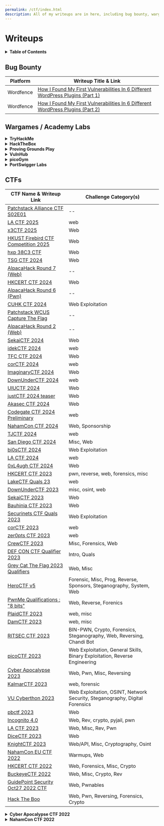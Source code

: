 ```yaml
---
permalink: /ctf/index.html
description: All of my writeups are in here, including bug bounty, wargame, academy lab, and CTF writeups!
---
```


# Writeups

<details id="toc"><summary markdown="span"><strong>Table of Contents</strong></summary>

1. **[Bug Bounty](#bug-bounty)**
2. **[Wargames / Academy Labs](#wargames--academy-labs)**
    1. **[TryHackMe](#tryhackme)**
    2. **[HackTheBox](#hackthebox)**
    3. **[Proving Grounds Play](#proving-grounds-play)**
    4. **[picoGym](#picogym)**
    5. **[PortSwigger Labs](#portswigger-labs)**
        1. **[SQL injection](#portswigger-labs-sql-injection)**
        2. **[Authentication](#portswigger-labs-authentication)**
        3. **[Directory Traversal](#portswigger-labs-directory-traversal)**
        4. **[OS Command Injection](#portswigger-labs-os-command-injection)**
        5. **[Business Logic Vulnerabilities](#portswigger-labs-business-logic-vulnerabilities)**
        6. **[Information Disclosure](#portswigger-labs-information-disclosure)**
        7. **[Access Control](#portswigger-labs-access-control)**
        8. **[File Upload Vulnerabilities](#portswigger-labs-file-upload-vulnerabilities)**
        9. **[Server-Side Request Forgery (SSRF)](#portswigger-labs-server-side-request-forgery-ssrf)**
        10. **[XXE Injection](#portswigger-labs-xxe-injection)**
        11. **[Cross-Site Scripting (XSS)](#portswigger-labs-cross-site-scripting-xss)**
        12. **[Cross-Site Request Forgery (CSRF)](#portswigger-labs-cross-site-request-forgery-csrf)**
        13. **[Cross-Origin Resource Sharing (CORS)](#portswigger-labs-cross-origin-resource-sharing-cors)**
        14. **[Clickjacking](#portswigger-labs-clickjacking)**
        15. **[DOM-Based Vulnerabilities](#portswigger-labs-dom-based-vulnerabilities)**
        16. **[WebSockets](#portswigger-labs-websockets)**
        17. **[Insecure Deserialization](#portswigger-labs-insecure-deserialization)**
        18. **[Server-Side Template Injection](#portswigger-labs-server-side-template-injection)**
        19. **[Web Cache Poisoning](#portswigger-labs-web-cache-poisoning)**
        20. **[HTTP Host Header Attacks](#portswigger-labs-http-host-header-attacks)**
        21. **[HTTP Request Smuggling](#portswigger-labs-http-request-smuggling)**
        22. **[OAuth Authentication](#portswigger-labs-oauth-authentication)**
        23. **[JWT](#portswigger-labs-jwt)**
        24. **[Prototype Pollution](#portswigger-labs-prototype-pollution)**
        25. **[Essential Skills](#portswigger-labs-essential-skills)**
        26. **[Testing GraphQL APIs](#portswigger-labs-testing-graphql-apis)**
        27. **[Race Conditions](#portswigger-labs-race-conditions)**
        28. **[NoSQL Injection](#portswigger-labs-nosql-injection)**
        29. **[Web LLM Attacks](#portswigger-labs-web-llm-attacks)**
        30. **[Web Cache Deception](#portswigger-labs-web-cache-deception)**
3. **[CTFs](#ctfs)**

</details>

## Bug Bounty

| Platform   | Writeup Title & Link |
|------------|--------------|
| Wordfence  | [How I Found My First Vulnerabilities In 6 Different WordPress Plugins (Part 1)](https://siunam321.github.io/ctf/Bug-Bounty/Wordfence/how-i-found-my-first-vulnerabilities-in-6-different-wordpress-plugins-part-1/) |
| Wordfence  | [How I Found My First Vulnerabilities In 6 Different WordPress Plugins (Part 2)](https://siunam321.github.io/ctf/Bug-Bounty/Wordfence/how-i-found-my-first-vulnerabilities-in-6-different-wordpress-plugins-part-2/) |

## Wargames / Academy Labs

<details id="tryhackme"><summary markdown="span"><strong>TryHackMe</strong></summary>

| Room Title & Writeup Link |
|--------------|
| [Lookback](https://siunam321.github.io/ctf/tryhackme/Lookback/) |
| [Capture!](https://siunam321.github.io/ctf/tryhackme/Capture/) |
| [Opacity](https://siunam321.github.io/ctf/tryhackme/Opacity/) |
| [Bugged](https://siunam321.github.io/ctf/tryhackme/Bugged/) |
| [Generic University](https://siunam321.github.io/ctf/tryhackme/Generic-University/) |
| [Uranium CTF](https://siunam321.github.io/ctf/tryhackme/Uranium-CTF/) |
| [MD2PDF](https://siunam321.github.io/ctf/tryhackme/MD2PDF/) |
| [JVM Reverse Engineering](https://siunam321.github.io/ctf/tryhackme/JVM-Reverse-Engineering/) |
| [Eavesdropper](https://siunam321.github.io/ctf/tryhackme/Eavesdropper/) |
| [Different-CTF](https://siunam321.github.io/ctf/tryhackme/Different-CTF/) |
| [MalBuster](https://siunam321.github.io/ctf/tryhackme/MalBuster/) |
| [M4tr1x: Exit Denied](https://siunam321.github.io/ctf/tryhackme/M4tr1x-Exit-Denied/) |
| [GameBuzz](https://siunam321.github.io/ctf/tryhackme/GameBuzz/) |
| [VulnNet: dotjar](https://siunam321.github.io/ctf/tryhackme/VulnNet-dotjar/) |
| [TakeOver](https://siunam321.github.io/ctf/tryhackme/TakeOver/) |
| [Cold VVars](https://siunam321.github.io/ctf/tryhackme/Cold-VVars/) |
| [Hamlet](https://siunam321.github.io/ctf/tryhackme/Hamlet/) |
| [StuxCTF](https://siunam321.github.io/ctf/tryhackme/StuxCTF/) |
| [SigHunt](https://siunam321.github.io/ctf/tryhackme/SigHunt/) |
| [Unbaked Pie](https://siunam321.github.io/ctf/tryhackme/Unbaked-Pie/) |
| [Red Stone One Carat](https://siunam321.github.io/ctf/tryhackme/Red-Stone-One-Carat/) |
| [Metamorphosis](https://siunam321.github.io/ctf/tryhackme/Metamorphosis/) |
| [pyLon](https://siunam321.github.io/ctf/tryhackme/pyLon/) |
| [The Blob Blog](https://siunam321.github.io/ctf/tryhackme/The-Blob-Blog/) |
| [New Hire Old Artifacts](https://siunam321.github.io/ctf/tryhackme/New-Hire-Old-Artifacts/) |
| [WWBuddy](https://siunam321.github.io/ctf/tryhackme/WWBuddy/) |
| [Unstable Twin](https://siunam321.github.io/ctf/tryhackme/Unstable-Twin/) |
| [Super-Spam](https://siunam321.github.io/ctf/tryhackme/Super-Spam/) |
| [broker](https://siunam321.github.io/ctf/tryhackme/broker/) |
| [En-pass](https://siunam321.github.io/ctf/tryhackme/En-pass/) |
| [Undiscovered](https://siunam321.github.io/ctf/tryhackme/Undiscovered/) |
| [SafeZone](https://siunam321.github.io/ctf/tryhackme/SafeZone/) |
| [Bank CTF](https://siunam321.github.io/ctf/tryhackme/Bank-CTF/) |
| [VulnNet: dotpy](https://siunam321.github.io/ctf/tryhackme/VulnNet-dotpy/) |
| [Revenge](https://siunam321.github.io/ctf/tryhackme/Revenge/) |
| [Madeye's Castle](https://siunam321.github.io/ctf/tryhackme/Madeyes-Castle/) |
| [Warzone 2](https://siunam321.github.io/ctf/tryhackme/Warzone2/) |
| [toc2](https://siunam321.github.io/ctf/tryhackme/toc2/) |
| [harder](https://siunam321.github.io/ctf/tryhackme/harder/) |
| [Neighbour](https://siunam321.github.io/ctf/tryhackme/Neighbour/) |
| [PrintNightmare, thrice!](https://siunam321.github.io/ctf/tryhackme/PrintNightmare-thrice/) |
| [PS Eclipse](https://siunam321.github.io/ctf/tryhackme/PS-Eclipse/) |
| [Templates](https://siunam321.github.io/ctf/tryhackme/Templates/) |
| [Epoch](https://siunam321.github.io/ctf/tryhackme/Epoch/) |
| [WarZone1](https://siunam321.github.io/ctf/tryhackme/WarZone1/) |
| [Bookstore](https://siunam321.github.io/ctf/tryhackme/Bookstore/) |
| [Binary Heaven](https://siunam321.github.io/ctf/tryhackme/Binary-Heaven/) |
| [Daily Bugle](https://siunam321.github.io/ctf/tryhackme/Daily-Bugle/) |
| [Surfer](https://siunam321.github.io/ctf/tryhackme/Surfer/) |
| [Gatekeeper](https://siunam321.github.io/ctf/tryhackme/Gatekeeper/) |
| [The Great Escape](https://siunam321.github.io/ctf/tryhackme/The-Great-Escape/) |
| [Attacking ICS Plant #2](https://siunam321.github.io/ctf/tryhackme/Attacking-ICS-Plant-2/) |
| [Ghizer](https://siunam321.github.io/ctf/tryhackme/Ghizer/) |
| [Git and Crumpets](https://siunam321.github.io/ctf/tryhackme/Git-and-Crumpets/) |
| [ContainMe](https://siunam321.github.io/ctf/tryhackme/ContainMe/) |
| [One Piece](https://siunam321.github.io/ctf/tryhackme/One-Piece/) |
| [Corridor](https://siunam321.github.io/ctf/tryhackme/Corridor/) |
| [Takedown](https://siunam321.github.io/ctf/tryhackme/Takedown/) |
| [SQHell](https://siunam321.github.io/ctf/tryhackme/SQHell/) |
| [Lumberjack Turtle](https://siunam321.github.io/ctf/tryhackme/Lumberjack-Turtle/) |
| [That's The Ticket](https://siunam321.github.io/ctf/tryhackme/Thats-The-Ticket/) |
| [The Impossible Challenge](https://siunam321.github.io/ctf/tryhackme/The-Impossible-Challenge/) |
| [Lunizz CTF](https://siunam321.github.io/ctf/tryhackme/Lunizz-CTF/) |
| [Wekor](https://siunam321.github.io/ctf/tryhackme/Wekor/) |
| [The Server From Hell](https://siunam321.github.io/ctf/tryhackme/The-Server-From-Hell/) |
| [NahamStore](https://siunam321.github.io/ctf/tryhackme/NahamStore/) |
| [biteme](https://siunam321.github.io/ctf/tryhackme/biteme/) |
| [Intermediate Nmap](https://siunam321.github.io/ctf/tryhackme/Intermediate-Nmap/) |
| [Musical Stego](https://siunam321.github.io/ctf/tryhackme/Musical-Stego/) |
| [Break It](https://siunam321.github.io/ctf/tryhackme/Break-It/) |
| [NerdHead](https://siunam321.github.io/ctf/tryhackme/NerdHead/) |
| [Dear QA](https://siunam321.github.io/ctf/tryhackme/Dear-QA/) |
| [VulnNet: Endgame](https://siunam321.github.io/ctf/tryhackme/VulnNet-Endgame/) |
| [Sweettooth Inc.](https://siunam321.github.io/ctf/tryhackme/Sweettooth-Inc/) |
| [Mnemonic](https://siunam321.github.io/ctf/tryhackme/Mnemonic/) |
| [Minotaur's Labyrinth](https://siunam321.github.io/ctf/tryhackme/Minotaur's-Labyrinth/) |
| [Recovery](https://siunam321.github.io/ctf/tryhackme/Recovery/) |
| [Develpy](https://siunam321.github.io/ctf/tryhackme/Develpy/) |
| [PalsForLife](https://siunam321.github.io/ctf/tryhackme/PalsForLife/) |
| [Willow](https://siunam321.github.io/ctf/tryhackme/Willow/) |
| [Road](https://siunam321.github.io/ctf/tryhackme/Road/) |
| [The Marketplace](https://siunam321.github.io/ctf/tryhackme/The-Marketplace/) |
| [Internal](https://siunam321.github.io/ctf/tryhackme/Internal/) |
| [Relevant](https://siunam321.github.io/ctf/tryhackme/Relevant/) |
| [CMesS](https://siunam321.github.io/ctf/tryhackme/CMesS/) |
| [Gallery](https://siunam321.github.io/ctf/tryhackme/Gallery/) |
| [Jeff](https://siunam321.github.io/ctf/tryhackme/Jeff/) |
| [Olympus](https://siunam321.github.io/ctf/tryhackme/Olympus/) |
| [VulnNet](https://siunam321.github.io/ctf/tryhackme/VulnNet/) |
| [VulnNet:Roasted](https://siunam321.github.io/ctf/tryhackme/VulnNet:Roasted/) |

</details>

<details id="hackthebox"><summary markdown="span"><strong>HackTheBox</strong></summary>

| Box Title & Writeup Link |
|--------------|
| [Meta](https://siunam321.github.io/ctf/hackthebox/Meta/) |
| [Acute](https://siunam321.github.io/ctf/hackthebox/Acute/) |
| [Bounty](https://siunam321.github.io/ctf/hackthebox/Bounty/) |
| [Talkative](https://siunam321.github.io/ctf/hackthebox/Talkative/) |
| [Timelapse](https://siunam321.github.io/ctf/hackthebox/Timelapse/) |
| [Worker](https://siunam321.github.io/ctf/hackthebox/Worker/) |
| [Bastion](https://siunam321.github.io/ctf/hackthebox/Bastion/) |
| [Beep](https://siunam321.github.io/ctf/hackthebox/Beep/) |
| [Arctic](https://siunam321.github.io/ctf/hackthebox/Arctic/) |
| [Granny](https://siunam321.github.io/ctf/hackthebox/Granny/) |
| [Jarvis](https://siunam321.github.io/ctf/hackthebox/Jarvis/) |
| [Bastard](https://siunam321.github.io/ctf/hackthebox/Bastard/) |
| [Optimum](https://siunam321.github.io/ctf/hackthebox/Optimum/) |
| [Search](https://siunam321.github.io/ctf/hackthebox/Search/) |
| [Pandora](https://siunam321.github.io/ctf/hackthebox/Pandora/) |
| [Backdoor](https://siunam321.github.io/ctf/hackthebox/Backdoor/) |
| [Brainfuck](https://siunam321.github.io/ctf/hackthebox/Brainfuck/) |
| [Shocker](https://siunam321.github.io/ctf/hackthebox/Shocker/) |
| [Access](https://siunam321.github.io/ctf/hackthebox/Access/) |
| [Jeeves](https://siunam321.github.io/ctf/hackthebox/Jeeves/) |
| [SecNotes](https://siunam321.github.io/ctf/hackthebox/SecNotes/) |
| [Chatterbox](https://siunam321.github.io/ctf/hackthebox/Chatterbox/) |
| [Devel](https://siunam321.github.io/ctf/hackthebox/Devel/) |
| [Shoppy](https://siunam321.github.io/ctf/hackthebox/Shoppy/) |
| [Support](https://siunam321.github.io/ctf/hackthebox/Support/) |
| [OpenSource](https://siunam321.github.io/ctf/hackthebox/OpenSource/) |
| [RedPanda](https://siunam321.github.io/ctf/hackthebox/RedPanda/) |

</details>

<details id="proving-grounds-play"><summary markdown="span"><strong>Proving Grounds Play</strong></summary>

| Lab Title & Writeup Link |
|--------------|
| [DC-9](https://siunam321.github.io/ctf/pgplay/DC-9/) |
| [ICMP](https://siunam321.github.io/ctf/pgplay/ICMP/) |
| [My-CMSMS](https://siunam321.github.io/ctf/pgplay/My-CMSMS/) |
| [GlasgowSmile](https://siunam321.github.io/ctf/pgplay/GlasgowSmile/) |
| [Deception](https://siunam321.github.io/ctf/pgplay/Deception/) |
| [Tre](https://siunam321.github.io/ctf/pgplay/Tre/) |
| [Assertion101](https://siunam321.github.io/ctf/pgplay/Assertion101/) |
| [BTRSys2.1](https://siunam321.github.io/ctf/pgplay/BTRSys2.1/) |
| [SunsetMidnight](https://siunam321.github.io/ctf/pgplay/SunsetMidnight/) |
| [SoSimple](https://siunam321.github.io/ctf/pgplay/SoSimple/) |
| [FunBox](https://siunam321.github.io/ctf/pgplay/FunBox/) |
| [Election1](https://siunam321.github.io/ctf/pgplay/Election1/) |
| [NoName](https://siunam321.github.io/ctf/pgplay/NoName/) |
| [BBSCute](https://siunam321.github.io/ctf/pgplay/BBSCute/) |
| [Ha-natraj](https://siunam321.github.io/ctf/pgplay/Ha-natraj/) |
| [HAWordy](https://siunam321.github.io/ctf/pgplay/HAWordy/) |
| [Loly](https://siunam321.github.io/ctf/pgplay/Loly/) |
| [Pwned1](https://siunam321.github.io/ctf/pgplay/Pwned1/) |
| [Vegeta1](https://siunam321.github.io/ctf/pgplay/Vegeta1/) |

</details>

<details id="vulnhub"><summary markdown="span"><strong>VulnHub</strong></summary>

| Machine Title & Writeup Link |
|--------------|
| [digitalworld.local: VENGEANCE](https://siunam321.github.io/ctf/vulnhub/digitalworld.local:VENGEANCE/) |
| [Healthcare: 1](https://siunam321.github.io/ctf/vulnhub/Healthcare:1/) |
| [DevGuru: 1](https://siunam321.github.io/ctf/vulnhub/DevGuru:1/) |
| [Hacker kid: 1.0.1](https://siunam321.github.io/ctf/vulnhub/Hacker-kid:1.0.1/) |
| [digitalworld.local: FALL](https://siunam321.github.io/ctf/vulnhub/digitalworld.local:FALL/) |
| [Pentester Lab: Axis2 Web service and Tomcat Manager](https://siunam321.github.io/ctf/vulnhub/Pentester-Lab:Axis2-Web-service-and-Tomcat-Manager/) |

</details>

<details id="picogym"><summary markdown="span"><strong>picoGym</strong></summary>

| Challenge Category | Challenge Title & Writeup Link |
|----------|--------------|
| Web Exploitation | [logon](https://siunam321.github.io/ctf/picoGym/Web-Exploitation/logon/) |
| | [where are the robots](https://siunam321.github.io/ctf/picoGym/Web-Exploitation/where-are-the-robots/) |
| | [Scavenger Hunt](https://siunam321.github.io/ctf/picoGym/Web-Exploitation/Scavenger-Hunt/) |
| | [Insp3ct0r](https://siunam321.github.io/ctf/picoGym/Web-Exploitation/Insp3ct0r/) |
| | [Cookies](https://siunam321.github.io/ctf/picoGym/Web-Exploitation/Cookies/) |
| | [GET aHEAD](https://siunam321.github.io/ctf/picoGym/Web-Exploitation/GET-aHEAD/) |

</details>

<details id="portswigger-labs"><summary markdown="span"><strong>PortSwigger Labs</strong></summary>

<section id="portswigger-lab-table">

| Lab Topic | Lab Title & Writeup Link |
|----------|--------------|
| SQL injection | [SQL injection vulnerability in WHERE clause allowing retrieval of hidden data](https://siunam321.github.io/ctf/portswigger-labs/SQL-Injection/sqli-1/) |
| | [SQL injection vulnerability allowing login bypass](https://siunam321.github.io/ctf/portswigger-labs/SQL-Injection/sqli-2/) |
| | [SQL injection UNION attack, determining the number of columns returned by the query](https://siunam321.github.io/ctf/portswigger-labs/SQL-Injection/sqli-3/) |
| | [SQL injection UNION attack, finding a column containing text](https://siunam321.github.io/ctf/portswigger-labs/SQL-Injection/sqli-4/) |
| | [SQL injection UNION attack, retrieving data from other tables](https://siunam321.github.io/ctf/portswigger-labs/SQL-Injection/sqli-5/) |
| | [SQL injection UNION attack, retrieving multiple values in a single column](https://siunam321.github.io/ctf/portswigger-labs/SQL-Injection/sqli-6/) |
| | [SQL injection attack, querying the database type and version on Oracle](https://siunam321.github.io/ctf/portswigger-labs/SQL-Injection/sqli-7/) |
| | [SQL injection attack, querying the database type and version on MySQL and Microsoft](https://siunam321.github.io/ctf/portswigger-labs/SQL-Injection/sqli-8/) |
| | [SQL injection attack, listing the database contents on non-Oracle databases](https://siunam321.github.io/ctf/portswigger-labs/SQL-Injection/sqli-9/) |
| | [SQL injection attack, listing the database contents on Oracle](https://siunam321.github.io/ctf/portswigger-labs/SQL-Injection/sqli-10/) |
| | [Blind SQL injection with conditional responses](https://siunam321.github.io/ctf/portswigger-labs/SQL-Injection/sqli-11/) |
| | [Blind SQL injection with conditional errors](https://siunam321.github.io/ctf/portswigger-labs/SQL-Injection/sqli-12/) |
| | [Visible error-based SQL injection](https://siunam321.github.io/ctf/portswigger-labs/SQL-Injection/sqli-13/) |
| | [Blind SQL injection with time delays](https://siunam321.github.io/ctf/portswigger-labs/SQL-Injection/sqli-14/) |
| | [Blind SQL injection with time delays and information retrieval](https://siunam321.github.io/ctf/portswigger-labs/SQL-Injection/sqli-15/) |
| | [Blind SQL injection with out-of-band interaction](https://siunam321.github.io/ctf/portswigger-labs/SQL-Injection/sqli-16/) |
| | [Blind SQL injection with out-of-band data exfiltration](https://siunam321.github.io/ctf/portswigger-labs/SQL-Injection/sqli-17/) |
| | [SQL injection with filter bypass via XML encoding](https://siunam321.github.io/ctf/portswigger-labs/SQL-Injection/sqli-18/) |
| Authentication | [Username enumeration via different responses](https://siunam321.github.io/ctf/portswigger-labs/Authentication/auth-1/) |
| | [2FA simple bypass](https://siunam321.github.io/ctf/portswigger-labs/Authentication/auth-2/) |
| | [Password reset broken logic](https://siunam321.github.io/ctf/portswigger-labs/Authentication/auth-3/) |
| | [Username enumeration via subtly different responses](https://siunam321.github.io/ctf/portswigger-labs/Authentication/auth-4/) |
| | [Username enumeration via response timing](https://siunam321.github.io/ctf/portswigger-labs/Authentication/auth-5/) |
| | [Broken brute-force protection, IP block](https://siunam321.github.io/ctf/portswigger-labs/Authentication/auth-6/) |
| | [Username enumeration via account lock](https://siunam321.github.io/ctf/portswigger-labs/Authentication/auth-7/) |
| | [2FA broken logic](https://siunam321.github.io/ctf/portswigger-labs/Authentication/auth-8/) |
| | [Brute-forcing a stay-logged-in cookie](https://siunam321.github.io/ctf/portswigger-labs/Authentication/auth-9/) |
| | [Offline password cracking](https://siunam321.github.io/ctf/portswigger-labs/Authentication/auth-10/) |
| | [Password reset poisoning via middleware](https://siunam321.github.io/ctf/portswigger-labs/Authentication/auth-11/) |
| | [Password brute-force via password change](https://siunam321.github.io/ctf/portswigger-labs/Authentication/auth-12/) |
| | [Broken brute-force protection, multiple credentials per request](https://siunam321.github.io/ctf/portswigger-labs/Authentication/auth-13/) |
| | [2FA bypass using a brute-force attack](https://siunam321.github.io/ctf/portswigger-labs/Authentication/auth-14/) |
| Directory Traversal | [File path traversal, simple case](https://siunam321.github.io/ctf/portswigger-labs/Directory-Traversal/dt-1/) |
| | [File path traversal, traversal sequences blocked with absolute path bypass](https://siunam321.github.io/ctf/portswigger-labs/Directory-Traversal/dt-2/) |
| | [File path traversal, traversal sequences stripped non-recursively](https://siunam321.github.io/ctf/portswigger-labs/Directory-Traversal/dt-3/) |
| | [File path traversal, traversal sequences stripped with superfluous URL-decode](https://siunam321.github.io/ctf/portswigger-labs/Directory-Traversal/dt-4/) |
| | [File path traversal, validation of start of path](https://siunam321.github.io/ctf/portswigger-labs/Directory-Traversal/dt-5/) |
| | [File path traversal, validation of file extension with null byte bypass](https://siunam321.github.io/ctf/portswigger-labs/Directory-Traversal/dt-6/) |
| OS Command Injection | [OS command injection, simple case](https://siunam321.github.io/ctf/portswigger-labs/OS-Command-Injection/osci-1/) |
| | [Blind OS command injection with time delays](https://siunam321.github.io/ctf/portswigger-labs/OS-Command-Injection/osci-2/) |
| | [Blind OS command injection with output redirection](https://siunam321.github.io/ctf/portswigger-labs/OS-Command-Injection/osci-3/) |
| | [Blind OS command injection with out-of-band interaction](https://siunam321.github.io/ctf/portswigger-labs/OS-Command-Injection/osci-4/) |
| | [Blind OS command injection with out-of-band data exfiltration](https://siunam321.github.io/ctf/portswigger-labs/OS-Command-Injection/osci-5/) |
| Business Logic Vulnerabilities | [Excessive trust in client-side controls](https://siunam321.github.io/ctf/portswigger-labs/Business-Logic-Vulnerabilities/blv-1/) |
| | [High-level logic vulnerability](https://siunam321.github.io/ctf/portswigger-labs/Business-Logic-Vulnerabilities/blv-2/) |
| | [Inconsistent security controls](https://siunam321.github.io/ctf/portswigger-labs/Business-Logic-Vulnerabilities/blv-3/) |
| | [Flawed enforcement of business rules](https://siunam321.github.io/ctf/portswigger-labs/Business-Logic-Vulnerabilities/blv-4/) |
| | [Low-level logic flaw](https://siunam321.github.io/ctf/portswigger-labs/Business-Logic-Vulnerabilities/blv-5/) |
| | [Inconsistent handling of exceptional input](https://siunam321.github.io/ctf/portswigger-labs/Business-Logic-Vulnerabilities/blv-6/) |
| | [Weak isolation on dual-use endpoint](https://siunam321.github.io/ctf/portswigger-labs/Business-Logic-Vulnerabilities/blv-7/) |
| | [Insufficient workflow validation](https://siunam321.github.io/ctf/portswigger-labs/Business-Logic-Vulnerabilities/blv-8/) |
| | [Authentication bypass via flawed state machine](https://siunam321.github.io/ctf/portswigger-labs/Business-Logic-Vulnerabilities/blv-9/) |
| | [Infinite money logic flaw](https://siunam321.github.io/ctf/portswigger-labs/Business-Logic-Vulnerabilities/blv-10/) |
| | [Authentication bypass via encryption oracle](https://siunam321.github.io/ctf/portswigger-labs/Business-Logic-Vulnerabilities/blv-11/) |
| | [Bypassing access controls using email address parsing discrepancies](https://siunam321.github.io/ctf/portswigger-labs/Business-Logic-Vulnerabilities/blv-12/) |
| Information Disclosure | [Information disclosure in error messages](https://siunam321.github.io/ctf/portswigger-labs/Information-Disclosure/id-1/) |
| | [Information disclosure on debug page](https://siunam321.github.io/ctf/portswigger-labs/Information-Disclosure/id-2/) |
| | [Source code disclosure via backup files](https://siunam321.github.io/ctf/portswigger-labs/Information-Disclosure/id-3/) |
| | [Authentication bypass via information disclosure](https://siunam321.github.io/ctf/portswigger-labs/Information-Disclosure/id-4/) |
| | [Information disclosure in version control history](https://siunam321.github.io/ctf/portswigger-labs/Information-Disclosure/id-5/) |
| Access Control | [Unprotected admin functionality](https://siunam321.github.io/ctf/portswigger-labs/Access-Control/ac-1/) |
| | [Unprotected admin functionality with unpredictable URL](https://siunam321.github.io/ctf/portswigger-labs/Access-Control/ac-2/) |
| | [User role controlled by request parameter](https://siunam321.github.io/ctf/portswigger-labs/Access-Control/ac-3/) |
| | [User role can be modified in user profile](https://siunam321.github.io/ctf/portswigger-labs/Access-Control/ac-4/) |
| | [User ID controlled by request parameter](https://siunam321.github.io/ctf/portswigger-labs/Access-Control/ac-5/) |
| | [User ID controlled by request parameter, with unpredictable user IDs](https://siunam321.github.io/ctf/portswigger-labs/Access-Control/ac-6/) |
| | [User ID controlled by request parameter with data leakage in redirect](https://siunam321.github.io/ctf/portswigger-labs/Access-Control/ac-7/) |
| | [User ID controlled by request parameter with password disclosure](https://siunam321.github.io/ctf/portswigger-labs/Access-Control/ac-8/) |
| | [Insecure direct object references](https://siunam321.github.io/ctf/portswigger-labs/Access-Control/ac-9/) |
| | [URL-based access control can be circumvented](https://siunam321.github.io/ctf/portswigger-labs/Access-Control/ac-10/) |
| | [Method-based access control can be circumvented](https://siunam321.github.io/ctf/portswigger-labs/Access-Control/ac-11/) |
| | [Multi-step process with no access control on one step](https://siunam321.github.io/ctf/portswigger-labs/Access-Control/ac-12/) |
| | [Referer-based access control](https://siunam321.github.io/ctf/portswigger-labs/Access-Control/ac-13/) |
| File Upload Vulnerabilities | [Remote code execution via web shell upload](https://siunam321.github.io/ctf/portswigger-labs/File-Upload-Vulnerabilities/fuv-1/) |
| | [Web shell upload via Content-Type restriction bypass](https://siunam321.github.io/ctf/portswigger-labs/File-Upload-Vulnerabilities/fuv-2/) |
| | [Web shell upload via path traversal](https://siunam321.github.io/ctf/portswigger-labs/File-Upload-Vulnerabilities/fuv-3/) |
| | [Web shell upload via extension blacklist bypass](https://siunam321.github.io/ctf/portswigger-labs/File-Upload-Vulnerabilities/fuv-4/) |
| | [Web shell upload via obfuscated file extension](https://siunam321.github.io/ctf/portswigger-labs/File-Upload-Vulnerabilities/fuv-5/) |
| | [Remote code execution via polyglot web shell upload](https://siunam321.github.io/ctf/portswigger-labs/File-Upload-Vulnerabilities/fuv-6/) |
| | [Web shell upload via race condition](https://siunam321.github.io/ctf/portswigger-labs/File-Upload-Vulnerabilities/fuv-7/) |
| Server-Side Request Forgery (SSRF) | [Basic SSRF against the local server](https://siunam321.github.io/ctf/portswigger-labs/Server-Side-Request-Forgery/ssrf-1/) |
| | [Basic SSRF against another back-end system](https://siunam321.github.io/ctf/portswigger-labs/Server-Side-Request-Forgery/ssrf-2/) |
| | [SSRF with blacklist-based input filter](https://siunam321.github.io/ctf/portswigger-labs/Server-Side-Request-Forgery/ssrf-3/) |
| | [SSRF with filter bypass via open redirection vulnerability](https://siunam321.github.io/ctf/portswigger-labs/Server-Side-Request-Forgery/ssrf-4/) |
| | [Blind SSRF with out-of-band detection](https://siunam321.github.io/ctf/portswigger-labs/Server-Side-Request-Forgery/ssrf-5/) |
| | [SSRF with whitelist-based input filter](https://siunam321.github.io/ctf/portswigger-labs/Server-Side-Request-Forgery/ssrf-6/) |
| | [Blind SSRF with Shellshock exploitation](https://siunam321.github.io/ctf/portswigger-labs/Server-Side-Request-Forgery/ssrf-7/) |
| XXE Injection | [Exploiting XXE using external entities to retrieve files](https://siunam321.github.io/ctf/portswigger-labs/XXE-Injection/xxe-1/) |
| | [Exploiting XXE to perform SSRF attacks](https://siunam321.github.io/ctf/portswigger-labs/XXE-Injection/xxe-2/) |
| | [Blind XXE with out-of-band interaction](https://siunam321.github.io/ctf/portswigger-labs/XXE-Injection/xxe-3/) |
| | [Blind XXE with out-of-band interaction via XML parameter entities](https://siunam321.github.io/ctf/portswigger-labs/XXE-Injection/xxe-4/) |
| | [Exploiting blind XXE to exfiltrate data using a malicious external DTD](https://siunam321.github.io/ctf/portswigger-labs/XXE-Injection/xxe-5/) |
| | [Exploiting blind XXE to retrieve data via error messages](https://siunam321.github.io/ctf/portswigger-labs/XXE-Injection/xxe-6/) |
| | [Exploiting XInclude to retrieve files](https://siunam321.github.io/ctf/portswigger-labs/XXE-Injection/xxe-7/) |
| | [Exploiting XXE via image file upload](https://siunam321.github.io/ctf/portswigger-labs/XXE-Injection/xxe-8/) |
| | [Exploiting XXE to retrieve data by repurposing a local DTD](https://siunam321.github.io/ctf/portswigger-labs/XXE-Injection/xxe-9/) |
| Cross-Site Scripting (XSS) | [Reflected XSS into HTML context with nothing encoded](https://siunam321.github.io/ctf/portswigger-labs/Cross-Site-Scripting/xss-1/) |
| | [Stored XSS into HTML context with nothing encoded](https://siunam321.github.io/ctf/portswigger-labs/Cross-Site-Scripting/xss-2/) |
| | [DOM XSS in `document.write` sink using source `location.search`](https://siunam321.github.io/ctf/portswigger-labs/Cross-Site-Scripting/xss-3/) |
| | [DOM XSS in `innerHTML` sink using source `location.search`](https://siunam321.github.io/ctf/portswigger-labs/Cross-Site-Scripting/xss-4/) |
| | [DOM XSS in jQuery anchor `href` attribute sink using `location.search` source](https://siunam321.github.io/ctf/portswigger-labs/Cross-Site-Scripting/xss-5/) |
| | [DOM XSS in jQuery selector sink using a hashchange event](https://siunam321.github.io/ctf/portswigger-labs/Cross-Site-Scripting/xss-6/) |
| | [Reflected XSS into attribute with angle brackets HTML-encoded](https://siunam321.github.io/ctf/portswigger-labs/Cross-Site-Scripting/xss-7/) |
| | [Stored XSS into anchor `href` attribute with double quotes HTML-encoded](https://siunam321.github.io/ctf/portswigger-labs/Cross-Site-Scripting/xss-8/) |
| | [Reflected XSS into a JavaScript string with angle brackets HTML encoded](https://siunam321.github.io/ctf/portswigger-labs/Cross-Site-Scripting/xss-9/) |
| | [DOM XSS in `document.write` sink using source `location.search` inside a select element](https://siunam321.github.io/ctf/portswigger-labs/Cross-Site-Scripting/xss-10/) |
| | [DOM XSS in AngularJS expression with angle brackets and double quotes HTML-encoded](https://siunam321.github.io/ctf/portswigger-labs/Cross-Site-Scripting/xss-11/) |
| | [Reflected DOM XSS](https://siunam321.github.io/ctf/portswigger-labs/Cross-Site-Scripting/xss-12/) |
| | [Stored DOM XSS](https://siunam321.github.io/ctf/portswigger-labs/Cross-Site-Scripting/xss-13/) |
| | [Exploiting cross-site scripting to steal cookies](https://siunam321.github.io/ctf/portswigger-labs/Cross-Site-Scripting/xss-14/) |
| | [Exploiting cross-site scripting to capture passwords](https://siunam321.github.io/ctf/portswigger-labs/Cross-Site-Scripting/xss-15/) |
| | [Exploiting XSS to perform CSRF](https://siunam321.github.io/ctf/portswigger-labs/Cross-Site-Scripting/xss-16/) |
| | [Reflected XSS into HTML context with most tags and attributes blocked](https://siunam321.github.io/ctf/portswigger-labs/Cross-Site-Scripting/xss-17/) |
| | [Reflected XSS into HTML context with all tags blocked except custom ones](https://siunam321.github.io/ctf/portswigger-labs/Cross-Site-Scripting/xss-18/) |
| | [Reflected XSS with some SVG markup allowed](https://siunam321.github.io/ctf/portswigger-labs/Cross-Site-Scripting/xss-19/) |
| | [Reflected XSS in canonical link tag](https://siunam321.github.io/ctf/portswigger-labs/Cross-Site-Scripting/xss-20/) |
| | [Reflected XSS into a JavaScript string with single quote and backslash escaped](https://siunam321.github.io/ctf/portswigger-labs/Cross-Site-Scripting/xss-21/) |
| | [Reflected XSS into a JavaScript string with angle brackets and double quotes HTML-encoded and single quotes escaped](https://siunam321.github.io/ctf/portswigger-labs/Cross-Site-Scripting/xss-22/) |
| | [Stored XSS into `onclick` event with angle brackets and double quotes HTML-encoded and single quotes and backslash escaped](https://siunam321.github.io/ctf/portswigger-labs/Cross-Site-Scripting/xss-23/) |
| | [Reflected XSS into a template literal with angle brackets, single, double quotes, backslash and backticks Unicode-escaped](https://siunam321.github.io/ctf/portswigger-labs/Cross-Site-Scripting/xss-24/) |
| | [Reflected XSS with event handlers and `href` attributes blocked](https://siunam321.github.io/ctf/portswigger-labs/Cross-Site-Scripting/xss-25/) |
| | [Reflected XSS in a JavaScript URL with some characters blocked](https://siunam321.github.io/ctf/portswigger-labs/Cross-Site-Scripting/xss-26/) |
| | [Reflected XSS with AngularJS sandbox escape without strings](https://siunam321.github.io/ctf/portswigger-labs/Cross-Site-Scripting/xss-27/) |
| | [Reflected XSS with AngularJS sandbox escape and CSP](https://siunam321.github.io/ctf/portswigger-labs/Cross-Site-Scripting/xss-28/) |
| | [Reflected XSS protected by very strict CSP, with dangling markup attack](https://siunam321.github.io/ctf/portswigger-labs/Cross-Site-Scripting/xss-29/) |
| | [Reflected XSS protected by CSP, with CSP bypass](https://siunam321.github.io/ctf/portswigger-labs/Cross-Site-Scripting/xss-30/) |
| Cross-Site Request Forgery (CSRF) | [CSRF vulnerability with no defenses](https://siunam321.github.io/ctf/portswigger-labs/CSRF/csrf-1/) |
| | [CSRF where token validation depends on request method](https://siunam321.github.io/ctf/portswigger-labs/CSRF/csrf-2/) |
| | [CSRF where token validation depends on token being present](https://siunam321.github.io/ctf/portswigger-labs/CSRF/csrf-3/) |
| | [CSRF where token is not tied to user session](https://siunam321.github.io/ctf/portswigger-labs/CSRF/csrf-4/) |
| | [CSRF where token is tied to non-session cookie](https://siunam321.github.io/ctf/portswigger-labs/CSRF/csrf-5/) |
| | [CSRF where token is duplicated in cookie](https://siunam321.github.io/ctf/portswigger-labs/CSRF/csrf-6/) |
| | [SameSite Lax bypass via method override](https://siunam321.github.io/ctf/portswigger-labs/CSRF/csrf-7/) |
| | [SameSite Strict bypass via client-side redirect](https://siunam321.github.io/ctf/portswigger-labs/CSRF/csrf-8/) |
| | [SameSite Strict bypass via sibling domain](https://siunam321.github.io/ctf/portswigger-labs/CSRF/csrf-9/) |
| | [SameSite Lax bypass via cookie refresh](https://siunam321.github.io/ctf/portswigger-labs/CSRF/csrf-10/) |
| | [CSRF where Referer validation depends on header being present](https://siunam321.github.io/ctf/portswigger-labs/CSRF/csrf-11/) |
| | [CSRF with broken Referer validation](https://siunam321.github.io/ctf/portswigger-labs/CSRF/csrf-12/) |
| Cross-Origin Resource Sharing (CORS) | [CORS vulnerability with basic origin reflection](https://siunam321.github.io/ctf/portswigger-labs/Cross-Origin-Resource-Sharing/cors-1/) |
| | [CORS vulnerability with trusted null origin](https://siunam321.github.io/ctf/portswigger-labs/Cross-Origin-Resource-Sharing/cors-2/) |
| | [CORS vulnerability with trusted insecure protocols](https://siunam321.github.io/ctf/portswigger-labs/Cross-Origin-Resource-Sharing/cors-3/) |
| | [CORS vulnerability with internal network pivot attack](https://siunam321.github.io/ctf/portswigger-labs/Cross-Origin-Resource-Sharing/cors-4/) |
| Clickjacking | [Basic clickjacking with CSRF token protection](https://siunam321.github.io/ctf/portswigger-labs/Clickjacking/clickjacking-1/) |
| | [Clickjacking with form input data prefilled from a URL parameter](https://siunam321.github.io/ctf/portswigger-labs/Clickjacking/clickjacking-2/) |
| | [Clickjacking with a frame buster script](https://siunam321.github.io/ctf/portswigger-labs/Clickjacking/clickjacking-3/) |
| | [Exploiting clickjacking vulnerability to trigger DOM-based XSS](https://siunam321.github.io/ctf/portswigger-labs/Clickjacking/clickjacking-4/) |
| | [Multistep clickjacking](https://siunam321.github.io/ctf/portswigger-labs/Clickjacking/clickjacking-5/) |
| DOM-Based Vulnerabilities | [DOM XSS using web messages](https://siunam321.github.io/ctf/portswigger-labs/DOM-Based-Vulnerabilities/dom-1/) |
| | [DOM XSS using web messages and a JavaScript URL](https://siunam321.github.io/ctf/portswigger-labs/DOM-Based-Vulnerabilities/dom-2/) |
| | [DOM XSS using web messages and `JSON.parse`](https://siunam321.github.io/ctf/portswigger-labs/DOM-Based-Vulnerabilities/dom-3/) |
| | [DOM-based open redirection](https://siunam321.github.io/ctf/portswigger-labs/DOM-Based-Vulnerabilities/dom-4/) |
| | [DOM-based cookie manipulation](https://siunam321.github.io/ctf/portswigger-labs/DOM-Based-Vulnerabilities/dom-5/) |
| | [Exploiting DOM clobbering to enable XSS](https://siunam321.github.io/ctf/portswigger-labs/DOM-Based-Vulnerabilities/dom-6/) |
| | [Clobbering DOM attributes to bypass HTML filters](https://siunam321.github.io/ctf/portswigger-labs/DOM-Based-Vulnerabilities/dom-7/) |
| WebSockets | [Manipulating WebSocket messages to exploit vulnerabilities](https://siunam321.github.io/ctf/portswigger-labs/WebSockets/ws-1/) |
| | [Manipulating the WebSocket handshake to exploit vulnerabilities](https://siunam321.github.io/ctf/portswigger-labs/WebSockets/ws-2/) |
| | [Cross-site WebSocket hijacking](https://siunam321.github.io/ctf/portswigger-labs/WebSockets/ws-3/) |
| Insecure Deserialization | [Modifying serialized objects](https://siunam321.github.io/ctf/portswigger-labs/Insecure-Deserialization/deserial-1/) |
| | [Modifying serialized data types](https://siunam321.github.io/ctf/portswigger-labs/Insecure-Deserialization/deserial-2/) |
| | [Using application functionality to exploit insecure deserialization](https://siunam321.github.io/ctf/portswigger-labs/Insecure-Deserialization/deserial-3/) |
| | [Arbitrary object injection in PHP](https://siunam321.github.io/ctf/portswigger-labs/Insecure-Deserialization/deserial-4/) |
| | [Exploiting Java deserialization with Apache Commons](https://siunam321.github.io/ctf/portswigger-labs/Insecure-Deserialization/deserial-5/) |
| | [Exploiting PHP deserialization with a pre-built gadget chain](https://siunam321.github.io/ctf/portswigger-labs/Insecure-Deserialization/deserial-6/) |
| | [Exploiting Ruby deserialization using a documented gadget chain](https://siunam321.github.io/ctf/portswigger-labs/Insecure-Deserialization/deserial-7/) |
| | [Developing a custom gadget chain for Java deserialization](https://siunam321.github.io/ctf/portswigger-labs/Insecure-Deserialization/deserial-8/) |
| | [Developing a custom gadget chain for PHP deserialization](https://siunam321.github.io/ctf/portswigger-labs/Insecure-Deserialization/deserial-9/) |
| | [Using PHAR deserialization to deploy a custom gadget chain](https://siunam321.github.io/ctf/portswigger-labs/Insecure-Deserialization/deserial-10/) |
| Server-Side Template Injection | [Basic server-side template injection](https://siunam321.github.io/ctf/portswigger-labs/Server-Side-Template-Injection/ssti-1/) |
| | [Basic server-side template injection (code context)](https://siunam321.github.io/ctf/portswigger-labs/Server-Side-Template-Injection/ssti-2/) |
| | [Server-side template injection using documentation](https://siunam321.github.io/ctf/portswigger-labs/Server-Side-Template-Injection/ssti-3/) |
| | [Server-side template injection in an unknown language with a documented exploit](https://siunam321.github.io/ctf/portswigger-labs/Server-Side-Template-Injection/ssti-4/) |
| | [Server-side template injection with information disclosure via user-supplied objects](https://siunam321.github.io/ctf/portswigger-labs/Server-Side-Template-Injection/ssti-5/) |
| | [Server-side template injection in a sandboxed environment](https://siunam321.github.io/ctf/portswigger-labs/Server-Side-Template-Injection/ssti-6/) |
| | [Server-side template injection with a custom exploit](https://siunam321.github.io/ctf/portswigger-labs/Server-Side-Template-Injection/ssti-7/) |
| Web Cache Poisoning | [Web cache poisoning with an unkeyed header](https://siunam321.github.io/ctf/portswigger-labs/Web-Cache-Poisoning/cache-1/) |
| | [Web cache poisoning with an unkeyed cookie](https://siunam321.github.io/ctf/portswigger-labs/Web-Cache-Poisoning/cache-2/) |
| | [Web cache poisoning with multiple headers](https://siunam321.github.io/ctf/portswigger-labs/Web-Cache-Poisoning/cache-3/) |
| | [Targeted web cache poisoning using an unknown header](https://siunam321.github.io/ctf/portswigger-labs/Web-Cache-Poisoning/cache-4/) |
| | [Web cache poisoning via an unkeyed query string](https://siunam321.github.io/ctf/portswigger-labs/Web-Cache-Poisoning/cache-5/) |
| | [Web cache poisoning via an unkeyed query parameter](https://siunam321.github.io/ctf/portswigger-labs/Web-Cache-Poisoning/cache-6/) |
| | [Parameter cloaking](https://siunam321.github.io/ctf/portswigger-labs/Web-Cache-Poisoning/cache-7/) |
| | [Web cache poisoning via a fat GET request](https://siunam321.github.io/ctf/portswigger-labs/Web-Cache-Poisoning/cache-8/) |
| | [URL normalization](https://siunam321.github.io/ctf/portswigger-labs/Web-Cache-Poisoning/cache-9/) |
| | [Web cache poisoning to exploit a DOM vulnerability via a cache with strict cacheability criteria](https://siunam321.github.io/ctf/portswigger-labs/Web-Cache-Poisoning/cache-10/) |
| | [Combining web cache poisoning vulnerabilities](https://siunam321.github.io/ctf/portswigger-labs/Web-Cache-Poisoning/cache-11/) |
| | [Cache key injection](https://siunam321.github.io/ctf/portswigger-labs/Web-Cache-Poisoning/cache-12/) |
| | [Internal cache poisoning](https://siunam321.github.io/ctf/portswigger-labs/Web-Cache-Poisoning/cache-13/) |
| HTTP Host Header Attacks | [Basic password reset poisoning](https://siunam321.github.io/ctf/portswigger-labs/HTTP-Host-Header-Attacks/http-host-header-1/) |
| | [Host header authentication bypass](https://siunam321.github.io/ctf/portswigger-labs/HTTP-Host-Header-Attacks/http-host-header-2/) |
| | [Web cache poisoning via ambiguous requests](https://siunam321.github.io/ctf/portswigger-labs/HTTP-Host-Header-Attacks/http-host-header-3/) |
| | [Routing-based SSRF](https://siunam321.github.io/ctf/portswigger-labs/HTTP-Host-Header-Attacks/http-host-header-4/) |
| | [SSRF via flawed request parsing](https://siunam321.github.io/ctf/portswigger-labs/HTTP-Host-Header-Attacks/http-host-header-5/) |
| | [Host validation bypass via connection state attack](https://siunam321.github.io/ctf/portswigger-labs/HTTP-Host-Header-Attacks/http-host-header-6/) |
| | [Password reset poisoning via dangling markup](https://siunam321.github.io/ctf/portswigger-labs/HTTP-Host-Header-Attacks/http-host-header-7/) |
| HTTP Request Smuggling | [HTTP request smuggling, basic CL.TE vulnerability](https://siunam321.github.io/ctf/portswigger-labs/HTTP-Request-Smuggling/smuggling-1/) |
| | [HTTP request smuggling, basic TE.CL vulnerability](https://siunam321.github.io/ctf/portswigger-labs/HTTP-Request-Smuggling/smuggling-2/) |
| | [HTTP request smuggling, obfuscating the TE header](https://siunam321.github.io/ctf/portswigger-labs/HTTP-Request-Smuggling/smuggling-3/) |
| | [HTTP request smuggling, confirming a CL.TE vulnerability via differential responses](https://siunam321.github.io/ctf/portswigger-labs/HTTP-Request-Smuggling/smuggling-4/) |
| | [HTTP request smuggling, confirming a TE.CL vulnerability via differential responses](https://siunam321.github.io/ctf/portswigger-labs/HTTP-Request-Smuggling/smuggling-5/) |
| | [Exploiting HTTP request smuggling to bypass front-end security controls, CL.TE vulnerability](https://siunam321.github.io/ctf/portswigger-labs/HTTP-Request-Smuggling/smuggling-6/) |
| | [Exploiting HTTP request smuggling to bypass front-end security controls, TE.CL vulnerability](https://siunam321.github.io/ctf/portswigger-labs/HTTP-Request-Smuggling/smuggling-7/) |
| | [Exploiting HTTP request smuggling to reveal front-end request rewriting](https://siunam321.github.io/ctf/portswigger-labs/HTTP-Request-Smuggling/smuggling-8/) |
| | [Exploiting HTTP request smuggling to capture other users' requests](https://siunam321.github.io/ctf/portswigger-labs/HTTP-Request-Smuggling/smuggling-9/) |
| | [Exploiting HTTP request smuggling to deliver reflected XSS](https://siunam321.github.io/ctf/portswigger-labs/HTTP-Request-Smuggling/smuggling-10/) |
| | [Response queue poisoning via H2.TE request smuggling](https://siunam321.github.io/ctf/portswigger-labs/HTTP-Request-Smuggling/smuggling-11/) |
| | [H2.CL request smuggling](https://siunam321.github.io/ctf/portswigger-labs/HTTP-Request-Smuggling/smuggling-12/) |
| | [HTTP/2 request smuggling via CRLF injection](https://siunam321.github.io/ctf/portswigger-labs/HTTP-Request-Smuggling/smuggling-13/) |
| | [HTTP/2 request splitting via CRLF injection](https://siunam321.github.io/ctf/portswigger-labs/HTTP-Request-Smuggling/smuggling-14/) |
| | [CL.0 request smuggling](https://siunam321.github.io/ctf/portswigger-labs/HTTP-Request-Smuggling/smuggling-15/) |
| | [Exploiting HTTP request smuggling to perform web cache poisoning](https://siunam321.github.io/ctf/portswigger-labs/HTTP-Request-Smuggling/smuggling-16/) |
| | [Exploiting HTTP request smuggling to perform web cache deception](https://siunam321.github.io/ctf/portswigger-labs/HTTP-Request-Smuggling/smuggling-17/) |
| | [Bypassing access controls via HTTP/2 request tunnelling](https://siunam321.github.io/ctf/portswigger-labs/HTTP-Request-Smuggling/smuggling-18/) |
| | [Web cache poisoning via HTTP/2 request tunnelling](https://siunam321.github.io/ctf/portswigger-labs/HTTP-Request-Smuggling/smuggling-19/) |
| | [Client-side desync](https://siunam321.github.io/ctf/portswigger-labs/HTTP-Request-Smuggling/smuggling-20/) |
| | [Browser cache poisoning via client-side desync](https://siunam321.github.io/ctf/portswigger-labs/HTTP-Request-Smuggling/smuggling-21/) |
| | [Server-side pause-based request smuggling](https://siunam321.github.io/ctf/portswigger-labs/HTTP-Request-Smuggling/smuggling-22/) |
| OAuth Authentication | [Authentication bypass via OAuth implicit flow](https://siunam321.github.io/ctf/portswigger-labs/OAuth-Authentication/oauth-1/) |
| | [Forced OAuth profile linking](https://siunam321.github.io/ctf/portswigger-labs/OAuth-Authentication/oauth-2/) |
| | [OAuth account hijacking via redirect_uri](https://siunam321.github.io/ctf/portswigger-labs/OAuth-Authentication/oauth-3/) |
| | [Stealing OAuth access tokens via an open redirect](https://siunam321.github.io/ctf/portswigger-labs/OAuth-Authentication/oauth-4/) |
| | [SSRF via OpenID dynamic client registration](https://siunam321.github.io/ctf/portswigger-labs/OAuth-Authentication/oauth-5/) |
| | [Stealing OAuth access tokens via a proxy page](https://siunam321.github.io/ctf/portswigger-labs/OAuth-Authentication/oauth-6/) |
| JWT | [JWT authentication bypass via unverified signature](https://siunam321.github.io/ctf/portswigger-labs/JWT/jwt-1/) |
| | [JWT authentication bypass via flawed signature verification](https://siunam321.github.io/ctf/portswigger-labs/JWT/jwt-2/) |
| | [JWT authentication bypass via weak signing key](https://siunam321.github.io/ctf/portswigger-labs/JWT/jwt-3/) |
| | [JWT authentication bypass via jwk header injection](https://siunam321.github.io/ctf/portswigger-labs/JWT/jwt-4/) |
| | [JWT authentication bypass via jku header injection](https://siunam321.github.io/ctf/portswigger-labs/JWT/jwt-5/) |
| | [JWT authentication bypass via kid header path traversal](https://siunam321.github.io/ctf/portswigger-labs/JWT/jwt-6/) |
| | [JWT authentication bypass via algorithm confusion](https://siunam321.github.io/ctf/portswigger-labs/JWT/jwt-7/) |
| | [JWT authentication bypass via algorithm confusion with no exposed key](https://siunam321.github.io/ctf/portswigger-labs/JWT/jwt-8/) |
| Prototype Pollution | [DOM XSS via client-side prototype pollution](https://siunam321.github.io/ctf/portswigger-labs/Prototype-Pollution/prototype-1/) |
| | [DOM XSS via an alternative prototype pollution vector](https://siunam321.github.io/ctf/portswigger-labs/Prototype-Pollution/prototype-2/) |
| | [Client-side prototype pollution in third-party libraries](https://siunam321.github.io/ctf/portswigger-labs/Prototype-Pollution/prototype-3/) |
| | [Client-side prototype pollution via browser APIs](https://siunam321.github.io/ctf/portswigger-labs/Prototype-Pollution/prototype-4/) |
| | [Client-side prototype pollution via flawed sanitization](https://siunam321.github.io/ctf/portswigger-labs/Prototype-Pollution/prototype-5/) |
| | [Privilege escalation via server-side prototype pollution](https://siunam321.github.io/ctf/portswigger-labs/Prototype-Pollution/prototype-6/) |
| | [Detecting server-side prototype pollution without polluted property reflection](https://siunam321.github.io/ctf/portswigger-labs/Prototype-Pollution/prototype-7/) |
| | [Bypassing flawed input filters for server-side prototype pollution](https://siunam321.github.io/ctf/portswigger-labs/Prototype-Pollution/prototype-8/) |
| | [Remote code execution via server-side prototype pollution](https://siunam321.github.io/ctf/portswigger-labs/Prototype-Pollution/prototype-9/) |
| | [Exfiltrating sensitive data via server-side prototype pollution](https://siunam321.github.io/ctf/portswigger-labs/Prototype-Pollution/prototype-10/) |
| Essential Skills | [Discovering vulnerabilities quickly with targeted scanning](https://siunam321.github.io/ctf/portswigger-labs/Essential-Skills/essential-skills-1/) |
| Testing GraphQL APIs | [Accessing private GraphQL posts](https://siunam321.github.io/ctf/portswigger-labs/Testing-GraphQL-APIs/graphql-1/) |
| | [Accidental exposure of private GraphQL fields](https://siunam321.github.io/ctf/portswigger-labs/Testing-GraphQL-APIs/graphql-2/) |
| | [Finding a hidden GraphQL endpoint](https://siunam321.github.io/ctf/portswigger-labs/Testing-GraphQL-APIs/graphql-3/) |
| | [Bypassing GraphQL brute force protections](https://siunam321.github.io/ctf/portswigger-labs/Testing-GraphQL-APIs/graphql-4/) |
| | [Performing CSRF exploits over GraphQL](https://siunam321.github.io/ctf/portswigger-labs/Testing-GraphQL-APIs/graphql-5/) |
| Race Conditions | [Limit overrun race conditions](https://siunam321.github.io/ctf/portswigger-labs/race-conditions/race-conditions-1/) |
| | [Bypassing rate limits via race conditions](https://siunam321.github.io/ctf/portswigger-labs/race-conditions/race-conditions-2/) |
| | [Multi-endpoint race conditions](https://siunam321.github.io/ctf/portswigger-labs/race-conditions/race-conditions-3/) |
| | [Single-endpoint race conditions](https://siunam321.github.io/ctf/portswigger-labs/race-conditions/race-conditions-4/) |
| | [Partial construction race conditions](https://siunam321.github.io/ctf/portswigger-labs/race-conditions/race-conditions-5/) |
| | [Exploiting time-sensitive vulnerabilities](https://siunam321.github.io/ctf/portswigger-labs/race-conditions/race-conditions-6/) |
| NoSQL Injection | [Detecting NoSQL injection](https://siunam321.github.io/ctf/portswigger-labs/nosql-injection/nosqli-1/) |
| | [Exploiting NoSQL operator injection to bypass authentication](https://siunam321.github.io/ctf/portswigger-labs/nosql-injection/nosqli-2/) |
| | [Exploiting NoSQL injection to extract data](https://siunam321.github.io/ctf/portswigger-labs/nosql-injection/nosqli-3/) |
| | [Exploiting NoSQL operator injection to extract unknown fields](https://siunam321.github.io/ctf/portswigger-labs/nosql-injection/nosqli-4/) |
| | [Exploiting an API endpoint using documentation](https://siunam321.github.io/ctf/portswigger-labs/api-testing/api-1/) |
| | [Finding and exploiting an unused API endpoint](https://siunam321.github.io/ctf/portswigger-labs/api-testing/api-2/) |
| | [Exploiting a mass assignment vulnerability](https://siunam321.github.io/ctf/portswigger-labs/api-testing/api-3/) |
| | [Exploiting server-side parameter pollution in a query string](https://siunam321.github.io/ctf/portswigger-labs/api-testing/api-4/) |
| | [Exploiting server-side parameter pollution in a REST URL](https://siunam321.github.io/ctf/portswigger-labs/api-testing/api-5/) |
| Web LLM Attacks | [Exploiting LLM APIs with excessive agency](https://siunam321.github.io/ctf/portswigger-labs/web-llm-attacks/llm-1/) |
| | [Exploiting vulnerabilities in LLM APIs](https://siunam321.github.io/ctf/portswigger-labs/web-llm-attacks/llm-2/) |
| | [Indirect prompt injection](https://siunam321.github.io/ctf/portswigger-labs/web-llm-attacks/llm-3/) |
| | [Exploiting insecure output handling in LLMs](https://siunam321.github.io/ctf/portswigger-labs/web-llm-attacks/llm-4/) |
| Web Cache Deception | [Exploiting path mapping for web cache deception](https://siunam321.github.io/ctf/portswigger-labs/Web-Cache-Deception/WCD-1) |
| | [Exploiting path delimiters for web cache deception](https://siunam321.github.io/ctf/portswigger-labs/Web-Cache-Deception/WCD-2/) |
| | [Exploiting origin server normalization for web cache deception](https://siunam321.github.io/ctf/portswigger-labs/Web-Cache-Deception/WCD-3/) |
| | [Exploiting cache server normalization for web cache deception](https://siunam321.github.io/ctf/portswigger-labs/Web-Cache-Deception/WCD-4/) |
| | [Exploiting exact-match cache rules for web cache deception](https://siunam321.github.io/ctf/portswigger-labs/Web-Cache-Deception/WCD-5/) |

</section>

</details>

## CTFs

| CTF Name & Writeup Link | Challenge Category(s) | 
|------------|-----------------------|
| [Patchstack Alliance CTF S02E01](https://siunam321.github.io/ctf/Patchstack-Alliance-CTF-S02E01/) | -- |
| [LA CTF 2025](https://siunam321.github.io/ctf/LA-CTF-2025/) | web |
| [x3CTF 2025](https://siunam321.github.io/ctf/x3CTF-2025/) | Web |
| [HKUST Firebird CTF Competition 2025](https://siunam321.github.io/ctf/HKUST-Firebird-CTF-Competition-2025/) | Web |
| [hxp 38C3 CTF](https://siunam321.github.io/ctf/hxp-38C3-CTF/) | Web |
| [TSG CTF 2024](https://siunam321.github.io/ctf/TSG-CTF-2024/) | Web |
| [AlpacaHack Round 7 (Web)](https://siunam321.github.io/ctf/AlpacaHack-Round-7-Web/) | -- |
| [HKCERT CTF 2024](https://siunam321.github.io/ctf/HKCERT-CTF-2024/) | Web |
| [AlpacaHack Round 6 (Pwn)](https://siunam321.github.io/ctf/AlpacaHack-Round-6-Pwn/) | -- |
| [CUHK CTF 2024](https://siunam321.github.io/ctf/CUHK-CTF-2024/) | Web Exploitation |
| [Patchstack WCUS Capture The Flag](https://siunam321.github.io/ctf/Patchstack-WCUS-Capture-The-Flag/) | -- |
| [AlpacaHack Round 2 (Web)](https://siunam321.github.io/ctf/AlpacaHack-Round-2-Web/) | -- |
| [SekaiCTF 2024](https://siunam321.github.io/ctf/SekaiCTF-2024) | Web |
| [idekCTF 2024](https://siunam321.github.io/ctf/idekCTF-2024/) | web |
| [TFC CTF 2024](https://siunam321.github.io/ctf/TFC-CTF-2024/) | Web |
| [corCTF 2024](https://siunam321.github.io/ctf/corCTF-2024/) | web |
| [ImaginaryCTF 2024](https://siunam321.github.io/ctf/ImaginaryCTF-2024/) | Web |
| [DownUnderCTF 2024](https://siunam321.github.io/ctf/DownUnderCTF-2024/) | web |
| [UIUCTF 2024](https://siunam321.github.io/ctf/UIUCTF-2024/) | Web |
| [justCTF 2024 teaser](https://siunam321.github.io/ctf/justCTF-2024-teaser/) | Web |
| [Akasec CTF 2024](https://siunam321.github.io/ctf/Akasec-CTF-2024/) | Web |
| [Codegate CTF 2024 Preliminary](https://siunam321.github.io/ctf/Codegate-CTF-2024-Preliminary/) | web |
| [NahamCon CTF 2024](https://siunam321.github.io/ctf/NahamCon-CTF-2024/) | Web, Sponsorship |
| [TJCTF 2024](https://siunam321.github.io/ctf/TJCTF-2024/) | web |
| [San Diego CTF 2024](https://siunam321.github.io/ctf/San-Diego-CTF-2024/) | Misc, Web |
| [bi0sCTF 2024](https://siunam321.github.io/ctf/bi0sCTF-2024/) | Web Exploitation |
| [LA CTF 2024](https://siunam321.github.io/ctf/LA-CTF-2024/) | web |
| [0xL4ugh CTF 2024](https://siunam321.github.io/ctf/0xL4ugh-CTF-2024/) | Web |
| [HKCERT CTF 2023](https://siunam321.github.io/ctf/HKCERT-CTF-2023/) | pwn, reverse, web, forensics, misc |
| [LakeCTF Quals 23](https://siunam321.github.io/ctf/LakeCTF-Quals-23/) | web |
| [DownUnderCTF 2023](https://siunam321.github.io/ctf/DownUnderCTF-2023/) | misc, osint, web |
| [SekaiCTF 2023](https://siunam321.github.io/ctf/SekaiCTF-2023/) | Web |
| [Bauhinia CTF 2023](https://siunam321.github.io/ctf/Bauhinia-CTF-2023/) | Web |
| [Securinets CTF Quals 2023](https://siunam321.github.io/ctf/Securinets-CTF-Quals-2023/) | Web Exploitation |
| [corCTF 2023](https://siunam321.github.io/ctf/corCTF-2023/) | web |
| [zer0pts CTF 2023](https://siunam321.github.io/ctf/zer0pts-CTF-2023/) | web |
| [CrewCTF 2023](https://siunam321.github.io/ctf/CrewCTF-2023/) | Misc, Forensics, Web |
| [DEF CON CTF Qualifier 2023](https://siunam321.github.io/ctf/DEF-CON-CTF-Qualifier-2023/) | Intro, Quals |
| [Grey Cat The Flag 2023 Qualifiers](https://siunam321.github.io/ctf/Grey-Cat-The-Flag-2023-Qualifiers/) | Web, Misc |
| [HeroCTF v5](https://siunam321.github.io/ctf/HeroCTF-v5/) | Forensic, Misc, Prog, Reverse, Sponsors, Steganography, System, Web |
| [PwnMe Qualifications : "8 bits"](https://siunam321.github.io/ctf/PwnMe-2023-8-bits/) | Web, Reverse, Forenics |
| [PlaidCTF 2023](https://siunam321.github.io/ctf/PlaidCTF-2023/) | web, misc |
| [DamCTF 2023](https://siunam321.github.io/ctf/DamCTF-2023/) | web, misc |
| [RITSEC CTF 2023](https://siunam321.github.io/ctf/RITSEC-CTF-2023/) | BIN-PWN, Crypto, Forensics, Steganography, Web, Reversing, Chandi Bot |
| [picoCTF 2023](https://siunam321.github.io/ctf/picoCTF-2023/) | Web Exploitation, General Skills, Binary Exploitation, Reverse Engineering |
| [Cyber Apocalypse 2023](https://siunam321.github.io/ctf/Cyber-Apocalypse-2023/) | Web, Pwn, Misc, Reversing |
| [KalmarCTF 2023](https://siunam321.github.io/ctf/KalmarCTF-2023/) | web, forensic |
| [VU Cyberthon 2023](https://siunam321.github.io/ctf/VU-Cyberthon-2023/) | Web Exploitation, OSINT, Network Security, Steganography, Digital Forensics |
| [pbctf 2023](https://siunam321.github.io/ctf/pbctf-2023/) | Web |
| [Incognito 4.0](https://siunam321.github.io/ctf/Incognito-4.0/) | Web, Rev, crypto, pyjail, pwn |
| [LA CTF 2023](https://siunam321.github.io/ctf/LA-CTF-2023/) | Web, Misc, Rev, Pwn |
| [DiceCTF 2023](https://siunam321.github.io/ctf/DiceCTF-2023/) | Web |
| [KnightCTF 2023](https://siunam321.github.io/ctf/KnightCTF-2023/) | Web/API, Misc, Cryptography, Osint |
| [NahamCon EU CTF 2022](https://siunam321.github.io/ctf/NahamCon-EU-CTF-2022/) | Warmups, Web |
| [HKCERT CTF 2022](https://siunam321.github.io/ctf/HKCERT-CTF-2022/) | Web, Forensics, Misc, Crypto |
| [BuckeyeCTF 2022](https://siunam321.github.io/ctf/BuckeyeCTF-2022/) | Web, Misc, Crypto, Rev |
| [GuidePoint Security Oct27 2022 CTF](https://siunam321.github.io/ctf/GuidePoint-Security-Oct27-2022/) | Web, Pwnables |
| [Hack The Boo](https://siunam321.github.io/ctf/hacktheboo/) | Web, Pwn, Reversing, Forensics, Crypto |

<details><summary markdown="span"><strong>Cyber Apocalypse CTF 2022</strong></summary>

| Challenge Category | Challenge Title & Writeup Link |
|----------|--------------|
| Misc | [Compressor](https://siunam321.github.io/ctf/cactf2022/Misc/Compressor/) |
| | [Matrioshka Brain](https://siunam321.github.io/ctf/cactf2022/Misc/Matrioshka-Brain/) |
| Pwn | [Space-Pirate:Entrypoint](https://siunam321.github.io/ctf/cactf2022/Pwn/Space-Pirate:Entrypoint/) |
| Reversing | [Omega One](https://siunam321.github.io/ctf/cactf2022/Reversing/Omega-One/) |
| | [WIDE](https://siunam321.github.io/ctf/cactf2022/Reversing/WIDE/) |
| Warmup | [Welcome!](https://siunam321.github.io/ctf/cactf2022/Warmup/Welcome!/) |

</details>

<details><summary markdown="span"><strong>NahamCon CTF 2022</strong></summary>

| Challenge Category | Challenge Title & Writeup Link |
|----------|--------------|
| Miscellaneous | [One Mantissa Please](https://siunam321.github.io/ctf/nahamconctf2022/Miscellaneous/One-Mantissa-Please/) |
| | [The Balloon](https://siunam321.github.io/ctf/nahamconctf2022/Miscellaneous/The-Balloon/) |
| OSINT | [Keeber](https://siunam321.github.io/ctf/nahamconctf2022/OSINT/Keeber/) |
| Warmups | [Crash Override](https://siunam321.github.io/ctf/nahamconctf2022/Warmups/Crash-Override/) |
| | [Exit Vim](https://siunam321.github.io/ctf/nahamconctf2022/Warmups/Exit-Vim/) |
| | [Flagcat](https://siunam321.github.io/ctf/nahamconctf2022/Warmups/Flagcat/) |
| | [Prisoner](https://siunam321.github.io/ctf/nahamconctf2022/Warmups/Prisoner/) |
| | [Quirky](https://siunam321.github.io/ctf/nahamconctf2022/Warmups/Quirky/) |
| | [Read The Rules](https://siunam321.github.io/ctf/nahamconctf2022/Warmups/Read-The-Rules/) |
| | [Technical Support](https://siunam321.github.io/ctf/nahamconctf2022/Warmups/Technical-Support/) |
| | [Wizard](https://siunam321.github.io/ctf/nahamconctf2022/Warmups/Wizard/) |
| Web | [EXtravagant](https://siunam321.github.io/ctf/nahamconctf2022/Web/EXtravagant/) |
| | [Jurassic Park](https://siunam321.github.io/ctf/nahamconctf2022/Web/Jurassic-Park/) |

</details>
